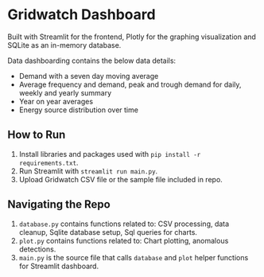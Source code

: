 # Gridwatch Dashboard

Built with Streamlit for the frontend, Plotly for the graphing visualization and SQLite as an in-memory database.

Data dashboarding contains the below data details:
- Demand with a seven day moving average
- Average frequency and demand, peak and trough demand for daily, weekly and yearly summary
- Year on year averages 
- Energy source distribution over time

## How to Run

1. Install libraries and packages used with `pip install -r requirements.txt`.
2. Run Streamlit with `streamlit run main.py`.
3. Upload Gridwatch CSV file or the sample file included in repo.

## Navigating the Repo

1. `database.py` contains functions related to: CSV processing, data cleanup, Sqlite database setup, Sql queries for charts.
2. `plot.py` contains functions related to: Chart plotting, anomalous detections.
3. `main.py` is the source file that calls `database` and `plot` helper functions for Streamlit dashboard.
